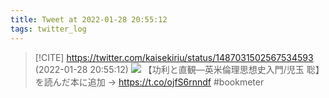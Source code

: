 ```yaml
---
title: Tweet at 2022-01-28 20:55:12
tags: twitter_log
---
```


> [!CITE] https://twitter.com/kaisekiriu/status/1487031502567534593 (2022-01-28 20:55:12)
> ![](https://twitter.com/kaisekiriu/status/1487031502567534593)
> 【功利と直観―英米倫理思想史入門/児玉 聡】を読んだ本に追加 → https://t.co/ojfS6rnndf #bookmeter
